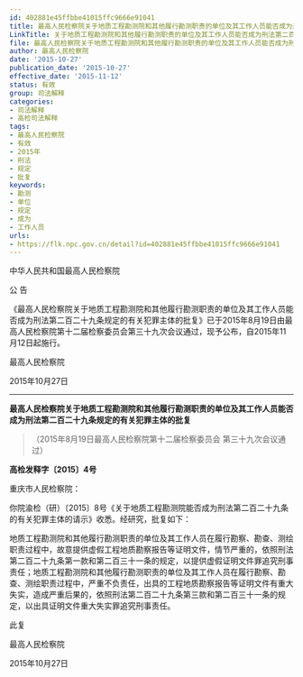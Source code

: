 ```yaml
---
id: 402881e45ffbbe41015ffc9666e91041
title: 最高人民检察院关于地质工程勘测院和其他履行勘测职责的单位及其工作人员能否成为刑法第二百二十九条规定的有关犯罪主体的批复
LinkTitle: 关于地质工程勘测院和其他履行勘测职责的单位及其工作人员能否成为刑法第二百二十九条规定的有关犯罪主体的批复
file: 最高人民检察院关于地质工程勘测院和其他履行勘测职责的单位及其工作人员能否成为刑法第二百二十九条规定的有关犯罪主体的批复_20151027_402881e45ffbbe41015ffc9666e91041.docx
author: 最高人民检察院
date: '2015-10-27'
publication_date: '2015-10-27'
effective_date: '2015-11-12'
status: 有效
group: 司法解释
categories:
- 司法解释
- 高检司法解释
tags:
- 最高人民检察院
- 有效
- 2015年
- 刑法
- 规定
- 批复
keywords:
- 勘测
- 单位
- 规定
- 成为
- 工作人员
urls:
- https://flk.npc.gov.cn/detail?id=402881e45ffbbe41015ffc9666e91041
---
```


中华人民共和国最高人民检察院

公 告

《最高人民检察院关于地质工程勘测院和其他履行勘测职责的单位及其工作人员能否成为刑法第二百二十九条规定的有关犯罪主体的批复》已于2015年8月19日由最高人民检察院第十二届检察委员会第三十九次会议通过，现予公布，自2015年11月12日起施行。

最高人民检察院

2015年10月27日

---

**最高人民检察院关于地质工程勘测院和其他履行勘测职责的单位及其工作人员能否成为刑法第二百二十九条规定的有关犯罪主体的批复**

> （2015年8月19日最高人民检察院第十二届检察委员会
> 第三十九次会议通过）

**高检发释字〔2015〕4号**

重庆市人民检察院：

你院渝检（研）〔2015〕8号《关于地质工程勘测院能否成为刑法第二百二十九条的有关犯罪主体的请示》收悉。经研究，批复如下：

地质工程勘测院和其他履行勘测职责的单位及其工作人员在履行勘察、勘查、测绘职责过程中，故意提供虚假工程地质勘察报告等证明文件，情节严重的，依照刑法第二百二十九条第一款和第二百三十一条的规定，以提供虚假证明文件罪追究刑事责任；地质工程勘测院和其他履行勘测职责的单位及其工作人员在履行勘察、勘查、测绘职责过程中，严重不负责任，出具的工程地质勘察报告等证明文件有重大失实，造成严重后果的，依照刑法第二百二十九条第三款和第二百三十一条的规定，以出具证明文件重大失实罪追究刑事责任。

此复

最高人民检察院

2015年10月27日
